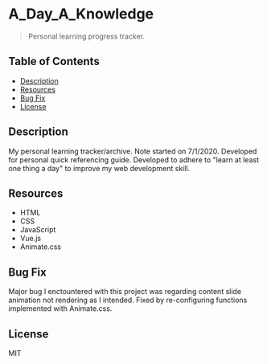# **A_Day_A_Knowledge**
> Personal learning progress tracker.

## Table of Contents
- [ Description ](#desc)
- [ Resources ](#resources)
- [ Bug Fix ](#bug_fix)
- [ License ](#license)

<a name="desc"></a>
## Description
My personal learning tracker/archive. Note started on 7/1/2020. Developed for personal quick referencing guide. Developed to adhere to "learn at least one thing a day" to improve my web development skill. 

<a name="resources"></a>
## Resources
- HTML
- CSS
- JavaScript
- Vue.js
- Animate.css

<a name="bug_fix"></a>
## Bug Fix
Major bug I enctountered with this project was regarding content slide animation not rendering as I intended. Fixed by re-configuring functions implemented with Animate.css.

<a name="license"></a>
## License

MIT

